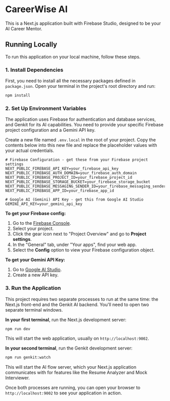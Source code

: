 # CareerWise AI

This is a Next.js application built with Firebase Studio, designed to be your AI Career Mentor.

## Running Locally

To run this application on your local machine, follow these steps.

### 1. Install Dependencies

First, you need to install all the necessary packages defined in `package.json`. Open your terminal in the project's root directory and run:

```bash
npm install
```

### 2. Set Up Environment Variables

The application uses Firebase for authentication and database services, and Genkit for its AI capabilities. You need to provide your specific Firebase project configuration and a Gemini API key.

Create a new file named `.env.local` in the root of your project. Copy the contents below into this new file and replace the placeholder values with your actual credentials.

```env
# Firebase Configuration - get these from your Firebase project settings
NEXT_PUBLIC_FIREBASE_API_KEY=your_firebase_api_key
NEXT_PUBLIC_FIREBASE_AUTH_DOMAIN=your_firebase_auth_domain
NEXT_PUBLIC_FIREBASE_PROJECT_ID=your_firebase_project_id
NEXT_PUBLIC_FIREBASE_STORAGE_BUCKET=your_firebase_storage_bucket
NEXT_PUBLIC_FIREBASE_MESSAGING_SENDER_ID=your_firebase_messaging_sender_id
NEXT_PUBLIC_FIREBASE_APP_ID=your_firebase_app_id

# Google AI (Gemini) API Key - get this from Google AI Studio
GEMINI_API_KEY=your_gemini_api_key
```

**To get your Firebase config:**
1. Go to the [Firebase Console](https://console.firebase.google.com/).
2. Select your project.
3. Click the gear icon next to "Project Overview" and go to **Project settings**.
4. In the "General" tab, under "Your apps", find your web app.
5. Select the **Config** option to view your Firebase configuration object.

**To get your Gemini API Key:**
1. Go to [Google AI Studio](https://aistudio.google.com/app/apikey).
2. Create a new API key.

### 3. Run the Application

This project requires two separate processes to run at the same time: the Next.js front-end and the Genkit AI backend. You'll need to open two separate terminal windows.

**In your first terminal**, run the Next.js development server:
```bash
npm run dev
```
This will start the web application, usually on `http://localhost:9002`.

**In your second terminal**, run the Genkit development server:
```bash
npm run genkit:watch
```
This will start the AI flow server, which your Next.js application communicates with for features like the Resume Analyzer and Mock Interviewer.

Once both processes are running, you can open your browser to `http://localhost:9002` to see your application in action.
